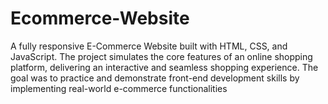 # Ecommerce-Website
A fully responsive E-Commerce Website built with HTML, CSS, and JavaScript. The project simulates the core features of an online shopping platform, delivering an interactive and seamless shopping experience.  The goal was to practice and demonstrate front-end development skills by implementing real-world e-commerce functionalities 
